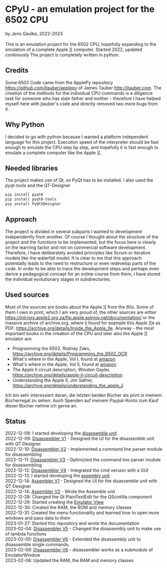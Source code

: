 # CPyU - an emulation project for the 6502 CPU

by Jens Gaulke, 2022-2023 <br/><br/>
This is an emulation project for the 6502 CPU, hopefully expanding to the emulation of a complete Apple ][ computer. Started 2022, updated continously
The project is completely written in python.

## Credits
Some 6502 Code came from the ApplePy repository https://github.com/jtauber/applepy of James Tauber http://jtauber.com. The creation of the methods for the individual CPU commands is a diligence task for someone who has slain father and mother - therefore I have helped myself here with jtauber's code and directly removed two more bugs from it.  

## Why Python
I decided to go with python because I wanted a platform independent language for this project. Execution speed of the interpreter should be fast enough to emulate the CPU step by step, and hopefully it is fast enough to emulate a complete computer like the Apple ][.

## Needed libraries
The project makes use of Qt, so PyQt has to be installed. I also used the pyqt-tools and the QT-Designer

```bash
pip install pyqt6
pip install pyqt6-tools
pip install PyQt5Designer
```

## Approach
The project is divided in several subparts I wanted to development independently from another.
Of course I thought about the structure of the project and the functions to be implemented, but the focus here is clearly on the learning factor and not on commercial software development. Therefore, I have deliberately avoided principles like Scrum or iterative models like the waterfall model. It is clear to me that this approach potentially leads to the need to restructure or even redevelop parts of the code. In order to be able to trace the development steps and perhaps even derive a pedagogical concept for an online course from them, I have stored the individual evolutionary stages in subdirectories.

## Used sources
Most of the sources are books about the Apple ][ from the 80s. Some of them I own in print, which I am very proud of, the other sources are either https://mirrors.apple2.org.za/ftp.apple.asimov.net/documentation/ or the massive archive of archive.org, where Ij found for example this Apple ][e as PDF: https://archive.org/details/Inside_the_Apple_IIe. Anyway - the most important books in the creation of the CPU and later also the Apple ][ emulator are:
- Programming the 6502, Rodnay Zaks, https://archive.org/details/Programming_the_6502_OCR
- What's where in the Apple, Vol I, found at [amazon](https://www.amazon.de/Whats-Where-APPLE-Enhanced-Guide/dp/1716405270/ref=sr_1_2?__mk_de_DE=%C3%85M%C3%85%C5%BD%C3%95%C3%91&crid=B45NUY2GW1NW&keywords=what%27s+where+in+the+apple&qid=1676018598&sprefix=what%27s+where+in+the+apple%2Caps%2C77&sr=8-2)
- What's where in the Apple, Vol II, found at [amazon](https://www.amazon.de/Whats-Where-APPLE-Enhanced-Gazetteer/dp/1716405211/ref=sr_1_1?__mk_de_DE=%C3%85M%C3%85%C5%BD%C3%95%C3%91&crid=B45NUY2GW1NW&keywords=what%27s+where+in+the+apple&qid=1676018598&sprefix=what%27s+where+in+the+apple%2Caps%2C77&sr=8-1)
- The Apple II circuit description, Winston Gayler, https://archive.org/details/apple-ii-circuit-description
- Understanding the Apple II, Jim Sather, https://archive.org/details/understanding_the_apple_ii

Ich bin sehr interessiert daran, die letzten beiden Bücher als print in meinem Bücherregal zu sehen. Auch Spenden auf meinem Paypal-Konto zum Kauf dieser Bücher nehme ich gerne an.

## Status
2022-12-08: I started developing the [disassemble unit](https://github.com/jegali/CPyU/tree/main/Disassembler)<br/>
2022-12-09: [Disassembler V1](https://github.com/jegali/CPyU/tree/main/Disassembler/v1) - Designed the UI for the disassemble unit with QT Designer<br/>
2022-12-10: [Disassembler V2](https://github.com/jegali/CPyU/tree/main/Disassembler/v2) - Implemented a command line parser module for disassembling<br/>
2022-12-11: [Disassembler V3](https://github.com/jegali/CPyU/tree/main/Disassembler/v3) - Optimizied the command line parser module for disassembling<br/>
2022-12-12: [Disassembler V4](https://github.com/jegali/CPyU/tree/main/Disassembler/v4) - Integrated the cmd version with a GUI<br/>
2022-12-13: I started developing the [assembly unit](https://github.com/jegali/CPyU/tree/main/Assembler)<br/>
2022-12-14: [Assembler V1](https://github.com/jegali/CPyU/tree/main/Assembler/v1) - Designed the UI for the disassemble unit with QT Designer<br/>
2022-12-14: [Assembler V2](https://github.com/jegali/CPyU/tree/main/Assembler/v2) - Wrote the Assemble unit<br/>
2022-12-28: Changed the Qt PlainTextEdit for the QScintilla component<br/>
2022-12-29: Started creating the [Emulator View](https://github.com/jegali/CPyU/tree/main/CPU)<br/>
2022-12-30: Created the RAM, the ROM and memory classes<br/>
2022-12-31: Created the menu functionality and learned how to open more windows and pass data to them<br/> 
2023-01-27: Started this repository and wrote the documentation<br/>
2023-02-04: [Disassembler V5](https://github.com/jegali/CPyU/tree/main/Disassembler/v5) - Changed the disassembly unit to make use of lambda functions<br/>
2023-02-05: [Disassembler V6](https://github.com/jegali/CPyU/tree/main/Disassembler/v6) - Extended the disassembly unit to disassemble single commands.<br/>
2023-02-06: [Disassembler V6](https://github.com/jegali/CPyU/tree/main/Disassembler/v6) - disassembler works as a submodule of EmulatorWindow<br/>
2023-02-06: Updated the RAM, the RAM and memory classes<br/>
